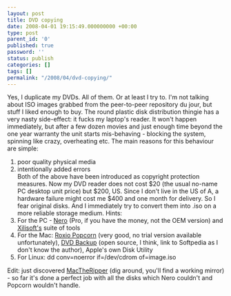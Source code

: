 ```yaml
---
layout: post
title: DVD copying
date: 2008-04-01 19:15:49.000000000 +00:00
type: post
parent_id: '0'
published: true
password: ''
status: publish
categories: []
tags: []
permalink: "/2008/04/dvd-copying/"
---
```

Yes, I duplicate my DVDs. All of them. Or at least I try to. I'm not talking about ISO images grabbed from the peer-to-peer repository du jour, but stuff I liked enough to buy. The round plastic disk distribution thingie has a very nasty side-effect: it fucks my laptop's reader. It won't happen immediately, but after a few dozen movies and just enough time beyond the one year warranty the unit starts mis-behaving - blocking the system, spinning like crazy, overheating etc. The main reasons for this behaviour are simple:  
1. poor quality physical media  
2. intentionally added errors  
Both of the above have been introduced as copyright protection measures. Now my DVD reader does not cost $20 (the usual no-name PC desktop unit price) but $200, US. Since I don't live in the US of A, a hardware failure might cost me $400 and one month for delivery. So I fear original disks. And I immediately try to convert them into .iso on a more reliable storage medium. Hints:  
1. For the PC - [Nero](http://www.nero.com/enu/downloads-nero8-trial.php) (Pro, if you have the money, not the OEM version) and [Xilisoft's](http://www.xilisoft.com/dvd-copy-express.html) suite of tools  
2. For the Mac: [Roxio Popcorn](http://www.roxio.com/enu/products/popcorn/standard/) (very good, no trial version available unfortunately), [DVD Backup](http://mac.softpedia.com/get/Utilities/DVDBackup.shtml) (open source, I think, link to Softpedia as I don't know the author), Apple's own Disk Utility  
3. For Linux: dd conv=noerror if=/dev/cdrom of=image.iso

Edit: just discovered [MacTheRipper](http://mactheripper.org/) (dig around, you'll find a working mirror) - so far it's done a perfect job with all the disks which Nero couldn't and Popcorn wouldn't handle.

